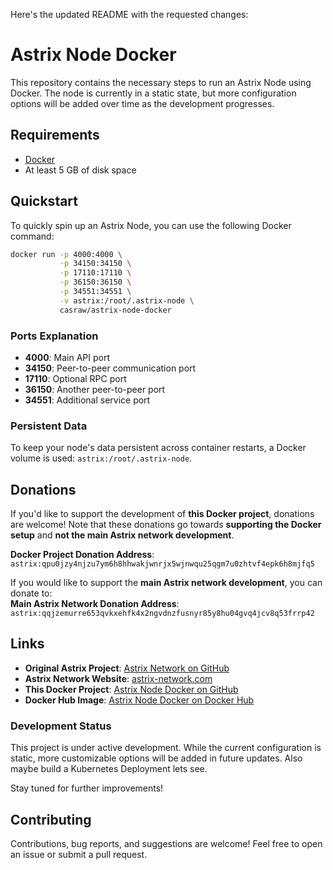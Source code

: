Here's the updated README with the requested changes:
# Astrix Node Docker

This repository contains the necessary steps to run an Astrix Node using Docker. The node is currently in a static state, but more configuration options will be added over time as the development progresses.

## Requirements

- [Docker](https://www.docker.com/)
- At least 5 GB of disk space

## Quickstart

To quickly spin up an Astrix Node, you can use the following Docker command:

```bash
docker run -p 4000:4000 \
           -p 34150:34150 \
           -p 17110:17110 \
           -p 36150:36150 \
           -p 34551:34551 \
           -v astrix:/root/.astrix-node \
           casraw/astrix-node-docker
```

### Ports Explanation

- **4000**: Main API port
- **34150**: Peer-to-peer communication port
- **17110**: Optional RPC port
- **36150**: Another peer-to-peer port
- **34551**: Additional service port

### Persistent Data

To keep your node's data persistent across container restarts, a Docker volume is used: `astrix:/root/.astrix-node`.

## Donations

If you'd like to support the development of **this Docker project**, donations are welcome! Note that these donations go towards **supporting the Docker setup** and **not the main Astrix network development**.

**Docker Project Donation Address**:  
`astrix:qpu0jzy4njzu7ym6h8hhwakjwnrjx5wjnwqu25qgm7u0zhtvf4epk6h8mjfq5`

If you would like to support the **main Astrix network development**, you can donate to:  
**Main Astrix Network Donation Address**:  
`astrix:qqjzemurre653qvkxehfk4x2ngvdnzfusnyr85y8hu04gvq4jcv8q53frrp42`

## Links

- **Original Astrix Project**: [Astrix Network on GitHub](https://github.com/astrix-network)
- **Astrix Network Website**: [astrix-network.com](https://astrix-network.com/)
- **This Docker Project**: [Astrix Node Docker on GitHub](https://github.com/Casraw/astrix-node-docker)
- **Docker Hub Image**: [Astrix Node Docker on Docker Hub](https://hub.docker.com/repository/docker/casraw/astrix-node-docker/general)

### Development Status

This project is under active development. While the current configuration is static, more customizable options will be added in future updates.
Also maybe build a Kubernetes Deployment lets see.

Stay tuned for further improvements!

## Contributing

Contributions, bug reports, and suggestions are welcome! Feel free to open an issue or submit a pull request.
